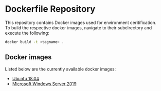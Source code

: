 # Dockerfile Repository

This repository contains Docker images used for environment ceritification.
To build the respective docker images, navigate to their subdirectory and
execute the following:

```bash
docker build -t <tagname> .
```

## Docker images

Listed below are the currently available docker images:

- [Ubuntu 18.04](/ubuntu1804)
- [Microsoft Windows Server 2019](/win-server-2019)